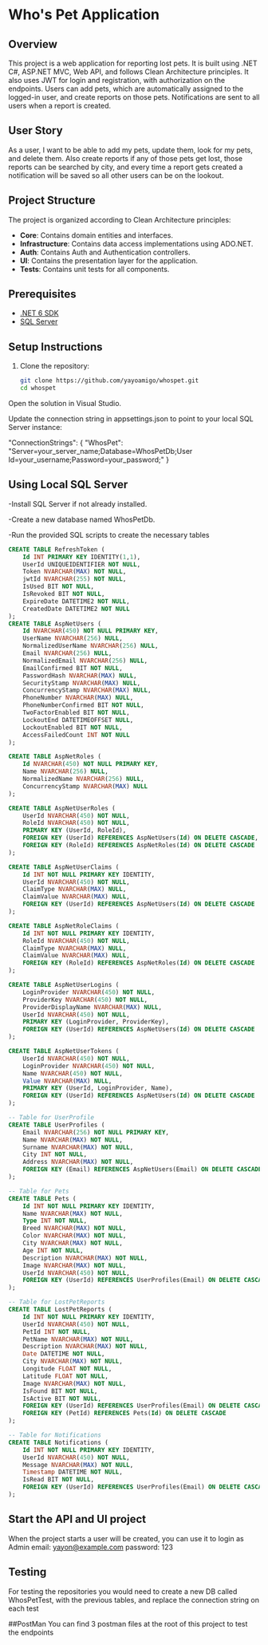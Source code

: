 # Who's Pet Application

## Overview
This project is a web application for reporting lost pets. It is built using .NET C#, ASP.NET MVC, Web API, and follows Clean Architecture principles. It also uses JWT for login and registration, with authorization on the endpoints. Users can add pets, which are automatically assigned to the logged-in user, and create reports on those pets. Notifications are sent to all users when a report is created.

## User Story
As a user, I want to be able to add my pets, update them, look for my pets, and delete them. Also create reports if any of those pets get lost, those reports can be searched by city, and every time a report gets created a notification will be saved so all other users can be on the lookout.

## Project Structure
The project is organized according to Clean Architecture principles:
- **Core**: Contains domain entities and interfaces.
- **Infrastructure**: Contains data access implementations using ADO.NET.
- **Auth**: Contains Auth and Authentication controllers.
- **UI**: Contains the presentation layer for the application.
- **Tests**: Contains unit tests for all components.

## Prerequisites
- [.NET 6 SDK](https://dotnet.microsoft.com/download/dotnet/6.0)
- [SQL Server](https://www.microsoft.com/en-us/sql-server/sql-server-downloads)

## Setup Instructions
1. Clone the repository:
   ```bash
   git clone https://github.com/yayoamigo/whospet.git
   cd whospet
Open the solution in Visual Studio.

Update the connection string in appsettings.json to point to your local SQL Server instance:

"ConnectionStrings": {
  "WhosPet": "Server=your_server_name;Database=WhosPetDb;User Id=your_username;Password=your_password;"
} 
## Using Local SQL Server
-Install SQL Server if not already installed.

-Create a new database named WhosPetDb.

-Run the provided SQL scripts to create the necessary tables
```sql
CREATE TABLE RefreshToken (
    Id INT PRIMARY KEY IDENTITY(1,1),
    UserId UNIQUEIDENTIFIER NOT NULL,
    Token NVARCHAR(MAX) NOT NULL,
    jwtId NVARCHAR(255) NOT NULL,
    IsUsed BIT NOT NULL,
    IsRevoked BIT NOT NULL,
    ExpireDate DATETIME2 NOT NULL,
    CreatedDate DATETIME2 NOT NULL
);
CREATE TABLE AspNetUsers (
    Id NVARCHAR(450) NOT NULL PRIMARY KEY,
    UserName NVARCHAR(256) NULL,
    NormalizedUserName NVARCHAR(256) NULL,
    Email NVARCHAR(256) NULL,
    NormalizedEmail NVARCHAR(256) NULL,
    EmailConfirmed BIT NOT NULL,
    PasswordHash NVARCHAR(MAX) NULL,
    SecurityStamp NVARCHAR(MAX) NULL,
    ConcurrencyStamp NVARCHAR(MAX) NULL,
    PhoneNumber NVARCHAR(MAX) NULL,
    PhoneNumberConfirmed BIT NOT NULL,
    TwoFactorEnabled BIT NOT NULL,
    LockoutEnd DATETIMEOFFSET NULL,
    LockoutEnabled BIT NOT NULL,
    AccessFailedCount INT NOT NULL
);

CREATE TABLE AspNetRoles (
    Id NVARCHAR(450) NOT NULL PRIMARY KEY,
    Name NVARCHAR(256) NULL,
    NormalizedName NVARCHAR(256) NULL,
    ConcurrencyStamp NVARCHAR(MAX) NULL
);

CREATE TABLE AspNetUserRoles (
    UserId NVARCHAR(450) NOT NULL,
    RoleId NVARCHAR(450) NOT NULL,
    PRIMARY KEY (UserId, RoleId),
    FOREIGN KEY (UserId) REFERENCES AspNetUsers(Id) ON DELETE CASCADE,
    FOREIGN KEY (RoleId) REFERENCES AspNetRoles(Id) ON DELETE CASCADE
);

CREATE TABLE AspNetUserClaims (
    Id INT NOT NULL PRIMARY KEY IDENTITY,
    UserId NVARCHAR(450) NOT NULL,
    ClaimType NVARCHAR(MAX) NULL,
    ClaimValue NVARCHAR(MAX) NULL,
    FOREIGN KEY (UserId) REFERENCES AspNetUsers(Id) ON DELETE CASCADE
);

CREATE TABLE AspNetRoleClaims (
    Id INT NOT NULL PRIMARY KEY IDENTITY,
    RoleId NVARCHAR(450) NOT NULL,
    ClaimType NVARCHAR(MAX) NULL,
    ClaimValue NVARCHAR(MAX) NULL,
    FOREIGN KEY (RoleId) REFERENCES AspNetRoles(Id) ON DELETE CASCADE
);

CREATE TABLE AspNetUserLogins (
    LoginProvider NVARCHAR(450) NOT NULL,
    ProviderKey NVARCHAR(450) NOT NULL,
    ProviderDisplayName NVARCHAR(MAX) NULL,
    UserId NVARCHAR(450) NOT NULL,
    PRIMARY KEY (LoginProvider, ProviderKey),
    FOREIGN KEY (UserId) REFERENCES AspNetUsers(Id) ON DELETE CASCADE
);

CREATE TABLE AspNetUserTokens (
    UserId NVARCHAR(450) NOT NULL,
    LoginProvider NVARCHAR(450) NOT NULL,
    Name NVARCHAR(450) NOT NULL,
    Value NVARCHAR(MAX) NULL,
    PRIMARY KEY (UserId, LoginProvider, Name),
    FOREIGN KEY (UserId) REFERENCES AspNetUsers(Id) ON DELETE CASCADE
);

-- Table for UserProfile
CREATE TABLE UserProfiles (
    Email NVARCHAR(256) NOT NULL PRIMARY KEY,
    Name NVARCHAR(MAX) NOT NULL,
    Surname NVARCHAR(MAX) NOT NULL,
    City INT NOT NULL,
    Address NVARCHAR(MAX) NOT NULL,
    FOREIGN KEY (Email) REFERENCES AspNetUsers(Email) ON DELETE CASCADE
);

-- Table for Pets
CREATE TABLE Pets (
    Id INT NOT NULL PRIMARY KEY IDENTITY,
    Name NVARCHAR(MAX) NOT NULL,
    Type INT NOT NULL,
    Breed NVARCHAR(MAX) NOT NULL,
    Color NVARCHAR(MAX) NOT NULL,
    City NVARCHAR(MAX) NOT NULL,
    Age INT NOT NULL,
    Description NVARCHAR(MAX) NOT NULL,
    Image NVARCHAR(MAX) NOT NULL,
    UserId NVARCHAR(450) NOT NULL,
    FOREIGN KEY (UserId) REFERENCES UserProfiles(Email) ON DELETE CASCADE
);

-- Table for LostPetReports
CREATE TABLE LostPetReports (
    Id INT NOT NULL PRIMARY KEY IDENTITY,
    UserId NVARCHAR(450) NOT NULL,
    PetId INT NOT NULL,
    PetName NVARCHAR(MAX) NOT NULL,
    Description NVARCHAR(MAX) NOT NULL,
    Date DATETIME NOT NULL,
    City NVARCHAR(MAX) NOT NULL,
    Longitude FLOAT NOT NULL,
    Latitude FLOAT NOT NULL,
    Image NVARCHAR(MAX) NOT NULL,
    IsFound BIT NOT NULL,
    IsActive BIT NOT NULL,
    FOREIGN KEY (UserId) REFERENCES UserProfiles(Email) ON DELETE CASCADE,
    FOREIGN KEY (PetId) REFERENCES Pets(Id) ON DELETE CASCADE
);

-- Table for Notifications
CREATE TABLE Notifications (
    Id INT NOT NULL PRIMARY KEY IDENTITY,
    UserId NVARCHAR(450) NOT NULL,
    Message NVARCHAR(MAX) NOT NULL,
    Timestamp DATETIME NOT NULL,
    IsRead BIT NOT NULL,
    FOREIGN KEY (UserId) REFERENCES UserProfiles(Email) ON DELETE CASCADE
);
```
## Start the API and UI project

When the project starts a user will be created, you can use it to login as Admin
email: yayon@example.com
password: 123

## Testing
For testing the repositories you would need to create a new DB called WhosPetTest, with the previous tables, and replace the connection string on each test

##PostMan
You can find 3 postman files at the root of this project to test the endpoints 
